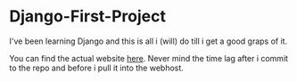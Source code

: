 # Django-First-Project

I've been learning Django and this is all i (will) do till i get a good graps of it. 

You can find the actual website [here](https://www.arch.pythonanywhere.com). Never mind the time lag after i commit to the repo and before i pull it into the webhost.
